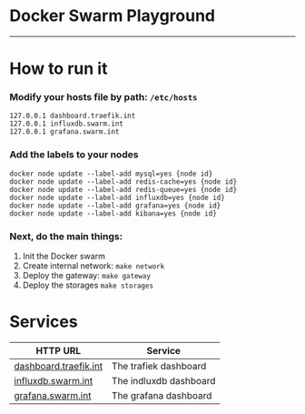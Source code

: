 # Docker Swarm Playground

---

# How to run it
 
### Modify your hosts file by path: ```/etc/hosts```

```shell
127.0.0.1 dashboard.traefik.int
127.0.0.1 influxdb.swarm.int
127.0.0.1 grafana.swarm.int
```

### Add the labels to your nodes

```shell
docker node update --label-add mysql=yes {node id}
docker node update --label-add redis-cache=yes {node id}
docker node update --label-add redis-queue=yes {node id}
docker node update --label-add influxdb=yes {node id}
docker node update --label-add grafana=yes {node id}
docker node update --label-add kibana=yes {node id}
```

### Next, do the main things:
1. Init the Docker swarm
2. Create internal network: ```make network```
3. Deploy the gateway: ```make gateway```
4. Deploy the storages ```make storages```


# Services

| HTTP URL                                              | Service                |
|-------------------------------------------------------|------------------------|
| [dashboard.traefik.int](http://dashboard.traefik.int) | The trafiek dashboard  |
| [influxdb.swarm.int](http://influxdb.swarm.int)       | The indluxdb dashboard |
| [grafana.swarm.int](http://grafana.swarm.int)         | The grafana dashboard  |
